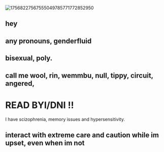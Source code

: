 ![17568227567555049785771772852950](https://github.com/user-attachments/assets/5b9006be-0d7a-4271-81e7-9f8581034f97)


## hey

## 

## any pronouns, genderfluid 
##
## bisexual, poly.

## call me wool, rin, wemmbu, null, tippy, circuit, angered, 


# READ BYI/DNI !!
I have scizophrenia, memory issues and hypersensitivity. 
## interact with extreme care and caution while im upset, even when im not



